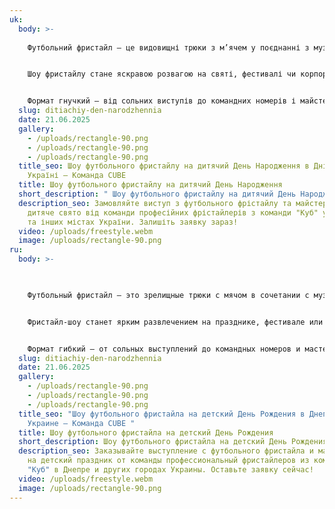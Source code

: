 ```yaml
---
uk:
  body: >-
    
    Футбольний фристайл – це видовищні трюки з м’ячем у поєднанні з музикою, акробатикою та драйвом. Це не футбол у класичному розумінні, а справжнє мистецтво контролю.


    Шоу фристайлу стане яскравою розвагою на святі, фестивалі чи корпоративі. Енергія, динаміка та інтерактив з глядачами створюють незабутню атмосферу.


    Формат гнучкий – від сольних виступів до командних номерів і майстер-класів. Це сучасно, ефектно й завжди вражає публіку.
  slug: ditiachiy-den-narodzhennia
  date: 21.06.2025
  gallery:
    - /uploads/rectangle-90.png
    - /uploads/rectangle-90.png
    - /uploads/rectangle-90.png
  title_seo: Шоу футбольного фристайлу на дитячий День Народження в Дніпрі та
    Україні — Команда CUBE
  title: Шоу футбольного фристайлу на дитячий День Народження
  short_description: " Шоу футбольного фристайлу на дитячий День Народження "
  description_seo: Замовляйте виступ з футбольного фрістайлу та майстер-клас на
    дитяче свято від команди професійних фрістайлерів з команди "Куб" у Дніпрі
    та інших містах України. Залишіть заявку зараз!
  video: /uploads/freestyle.webm
  image: /uploads/rectangle-90.png
ru:
  body: >-
    


    Футбольный фристайл — это зрелищные трюки с мячом в сочетании с музыкой, акробатикой и драйвом. Это не футбол в классическом понимании, а настоящее искусство контроля.


    Фристайл-шоу станет ярким развлечением на празднике, фестивале или корпоративе. Энергия, динамика и интерактив с публикой создают незабываемую атмосферу.


    Формат гибкий — от сольных выступлений до командных номеров и мастер-классов. Это современно, эффектно и всегда производит впечатление на зрителей.
  slug: ditiachiy-den-narodzhennia
  date: 21.06.2025
  gallery:
    - /uploads/rectangle-90.png
    - /uploads/rectangle-90.png
    - /uploads/rectangle-90.png
  title_seo: "Шоу футбольного фристайла на детский День Рождения в Днепре и
    Украине — Команда CUBE "
  title: Шоу футбольного фристайла на детский День Рождения
  short_description: Шоу футбольного фристайла на детский День Рождения
  description_seo: Заказывайте выступление с футбольного фристайла и мастер-класс
    на детский праздник от команды профессиональный фристайлеров из команды
    "Куб" в Днепре и других городах Украины. Оставьте заявку сейчас!
  video: /uploads/freestyle.webm
  image: /uploads/rectangle-90.png
---
```

